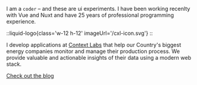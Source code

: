 I am a `coder` – and these are ui experiments.  I have been working recenlty with Vue and Nuxt and have 25 years of professional programming experience.


::liquid-logo{class='w-12 h-12' imageUrl='/cxl-icon.svg'}
::

I develop applications at [Context Labs](https://contextlabs.com) that help our Country's biggest energy companies monitor and manage their production process. We provide valuable and actionable insights of their data using a modern web stack.

[Check out the blog](/blog)